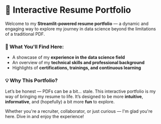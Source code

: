 # 🚀 Interactive Resume Portfolio

Welcome to my **Streamlit-powered resume portfolio** — a dynamic and engaging way to explore my journey in data science beyond the limitations of a traditional PDF.

### 🎯 What You'll Find Here:

* A showcase of my **experience in the data science field**
* An overview of my **technical skills and professional background**
* Highlights of **certifications, trainings, and continuous learning**

### 💡 Why This Portfolio?

Let’s be honest — PDFs can be a bit... stale. This interactive portfolio is my way of bringing my resume to life. It’s designed to be more **intuitive**, **informative**, and (hopefully) a bit more **fun** to explore.

Whether you're a recruiter, collaborator, or just curious — I'm glad you're here. Dive in and enjoy the experience!
